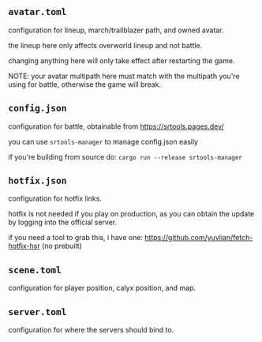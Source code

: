 ## `avatar.toml`
configuration for lineup, march/trailblazer path, and owned avatar. 

the lineup here only affects overworld lineup and not battle.

changing anything here will only take effect after restarting the game.

NOTE: your avatar multipath here must match with the multipath you're using for battle, otherwise the game will break.

## `config.json`
configuration for battle, obtainable from https://srtools.pages.dev/

you can use `srtools-manager` to manage config.json easily

if you're building from source do: `cargo run --release srtools-manager`

## `hotfix.json`
configuration for hotfix links.

hotfix is not needed if you play on production, as you can obtain the update by logging into the official server.

if you need a tool to grab this, i have one: https://github.com/yuvlian/fetch-hotfix-hsr (no prebuilt)

## `scene.toml`
configuration for player position, calyx position, and map.

## `server.toml`
configuration for where the servers should bind to.
